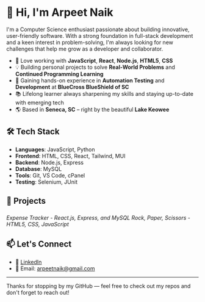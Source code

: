 # 👋 Hi, I'm Arpeet Naik

I'm a Computer Science enthusiast passionate about building innovative, user-friendly software. 
With a strong foundation in full-stack development and a keen interest in problem-solving, 
I'm always looking for new challenges that help me grow as a developer and collaborator.

- 🔭 Love working with **JavaScript**, **React**, **Node.js**, **HTML5**, **CSS**
- 💡 Building personal projects to solve **Real-World Problems** and **Continued Programming Learning**
- 🧪 Gaining hands-on experience in **Automation Testing** and **Development** at **BlueCross BlueShield of SC**
- 📚 Lifelong learner always sharpening my skills and staying up-to-date with emerging tech
- 🌎 Based in **Seneca, SC** – right by the beautiful **Lake Keowee**

## 🛠️ Tech Stack
- **Languages**: JavaScript, Python
- **Frontend**: HTML, CSS, React, Tailwind, MUI
- **Backend**: Node.js, Express  
- **Database**: MySQL
- **Tools**: Git, VS Code, cPanel
- **Testing**: Selenium, JUnit  

## 📂 Projects
### 

_Expense Tracker - React.js, Express, and MySQL_
_Rock, Paper, Scissors - HTML5, CSS, JavaScript_

## 📫 Let's Connect
- 🔗 [LinkedIn](https://www.linkedin.com/in/arpeet-naik)  
- 💌 Email: arpeetnaik@gmail.com  

---

Thanks for stopping by my GitHub — feel free to check out my repos and don't forget to reach out!
